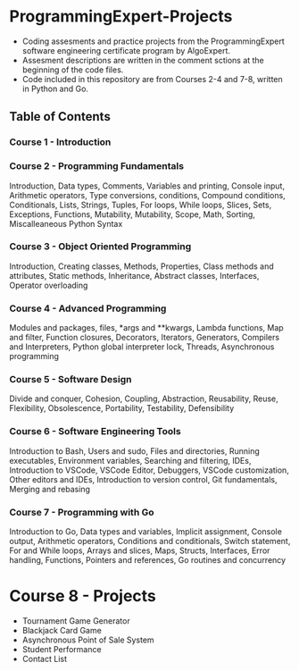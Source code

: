 # ProgrammingExpert-Projects
- Coding assesments and practice projects from the ProgrammingExpert software engineering certificate program by AlgoExpert.
- Assesment descriptions are written in the comment sctions at the beginning of the code files.
- Code included in this repository are from Courses 2-4 and 7-8, written in Python and Go.

## Table of Contents

### Course 1 - Introduction

### Course 2 - Programming Fundamentals
Introduction, Data types, Comments, Variables and printing, Console input, Arithmetic operators, Type conversions,  conditions, Compound conditions, Conditionals, 
Lists, Strings, Tuples, For loops, While loops, Slices, Sets, Exceptions, Functions, Mutability, Mutability, Scope, Math, Sorting, Miscalleaneous Python Syntax

### Course 3 - Object Oriented Programming
Introduction, Creating classes, Methods, Properties, Class methods and attributes, Static methods, Inheritance, Abstract classes, Interfaces, Operator overloading

### Course 4 - Advanced Programming
Modules and packages, files, *args and **kwargs, Lambda functions, Map and filter, Function closures, Decorators, Iterators, Generators, Compilers and Interpreters, 
Python global interpreter lock, Threads, Asynchronous programming

### Course 5 - Software Design
Divide and conquer, Cohesion, Coupling, Abstraction, Reusability, Reuse, Flexibility, Obsolescence, Portability, Testability, Defensibility

### Course 6 - Software Engineering Tools
Introduction to Bash, Users and sudo, Files and directories, Running executables, Environment variables, Searching and filtering, IDEs, Introduction to VSCode, 
VSCode Editor, Debuggers, VSCode customization, Other editors and IDEs, Introduction to version control, Git fundamentals, Merging and rebasing

### Course 7 - Programming with Go
Introduction to Go, Data types and variables, Implicit assignment, Console output, Arithmetic operators, Conditions and conditionals, Switch statement, 
For and While loops, Arrays and slices, Maps, Structs, Interfaces, Error handling, Functions, Pointers and references, Go routines and concurrency

# Course 8 - Projects
- Tournament Game Generator
- Blackjack Card Game
- Asynchronous Point of Sale System
- Student Performance
- Contact List
